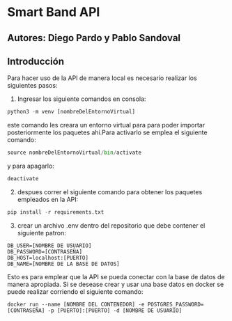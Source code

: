 # Smart Band API

## Autores: Diego Pardo y Pablo Sandoval
## Introducción

Para hacer uso de la API de manera local es necesario realizar los siguientes pasos:

1) Ingresar los siguiente comandos en consola:

```python
python3 -m venv [nombreDelEntornoVirtual]
```

este comando les creara un entorno virtual para para poder importar posteriormente los paquetes ahi.Para activarlo se emplea el siguiente comando:

```python
source nombreDelEntornoVirtual/bin/activate
```

y para apagarlo:

```python
deactivate
```

2) despues correr el siguiente comando para obtener los paquetes empleados en la API:

```python
pip install -r requirements.txt
```


3) crear un archivo .env dentro del repositorio que debe contener el siguiente patron:
```docker
DB_USER=[NOMBRE DE USUARIO]
DB_PASSWORD=[CONTRASEÑA]
DB_HOST=localhost:[PUERTO]
DB_NAME=[NOMBRE DE LA BASE DE DATOS]
```
Esto es para emplear que la API se pueda conectar con la base de datos de manera apropiada.
Si se desease crear y usar una base  datos en docker se puede realizar corriendo el siguiente comando:
```docker
docker run --name [NOMBRE DEL CONTENEDOR] -e POSTGRES_PASSWORD=[CONTRASEÑA] -p [PUERTO]:[PUERTO] -d [NOMBRE DE USUARIO]
```